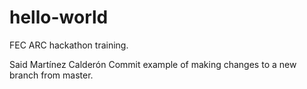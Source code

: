 # hello-world
FEC ARC hackathon training.

Said Martínez Calderón
Commit example of making changes to a new branch from master.
